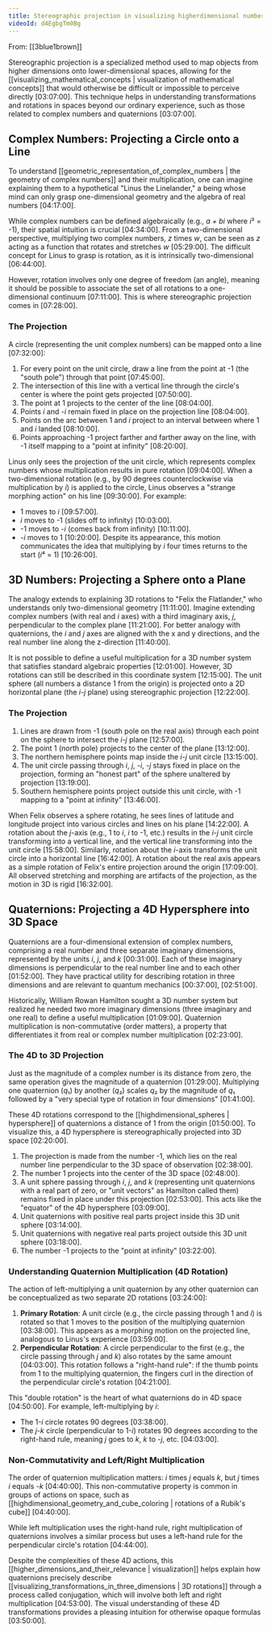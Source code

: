 ```yaml
---
title: Stereographic projection in visualizing higherdimensional numbers
videoId: d4EgbgTm0Bg
---
```


From: [[3blue1brown]] <br/> 

Stereographic projection is a specialized method used to map objects from higher dimensions onto lower-dimensional spaces, allowing for the [[visualizing_mathematical_concepts | visualization of mathematical concepts]] that would otherwise be difficult or impossible to perceive directly <a class="yt-timestamp" data-t="03:07:00">[03:07:00]</a>. This technique helps in understanding transformations and rotations in spaces beyond our ordinary experience, such as those related to complex numbers and quaternions <a class="yt-timestamp" data-t="03:07:00">[03:07:00]</a>.

## Complex Numbers: Projecting a Circle onto a Line

To understand [[geometric_representation_of_complex_numbers | the geometry of complex numbers]] and their multiplication, one can imagine explaining them to a hypothetical "Linus the Linelander," a being whose mind can only grasp one-dimensional geometry and the algebra of real numbers <a class="yt-timestamp" data-t="04:17:00">[04:17:00]</a>.

While complex numbers can be defined algebraically (e.g., *a + bi* where *i*² = -1), their spatial intuition is crucial <a class="yt-timestamp" data-t="04:34:00">[04:34:00]</a>. From a two-dimensional perspective, multiplying two complex numbers, *z* times *w*, can be seen as *z* acting as a function that rotates and stretches *w* <a class="yt-timestamp" data-t="05:29:00">[05:29:00]</a>. The difficult concept for Linus to grasp is rotation, as it is intrinsically two-dimensional <a class="yt-timestamp" data-t="06:44:00">[06:44:00]</a>.

However, rotation involves only one degree of freedom (an angle), meaning it should be possible to associate the set of all rotations to a one-dimensional continuum <a class="yt-timestamp" data-t="07:11:00">[07:11:00]</a>. This is where stereographic projection comes in <a class="yt-timestamp" data-t="07:28:00">[07:28:00]</a>.

### The Projection
A circle (representing the unit complex numbers) can be mapped onto a line <a class="yt-timestamp" data-t="07:32:00">[07:32:00]</a>:
1.  For every point on the unit circle, draw a line from the point at -1 (the "south pole") through that point <a class="yt-timestamp" data-t="07:45:00">[07:45:00]</a>.
2.  The intersection of this line with a vertical line through the circle's center is where the point gets projected <a class="yt-timestamp" data-t="07:50:00">[07:50:00]</a>.
3.  The point at 1 projects to the center of the line <a class="yt-timestamp" data-t="08:04:00">[08:04:00]</a>.
4.  Points *i* and -*i* remain fixed in place on the projection line <a class="yt-timestamp" data-t="08:04:00">[08:04:00]</a>.
5.  Points on the arc between 1 and *i* project to an interval between where 1 and *i* landed <a class="yt-timestamp" data-t="08:10:00">[08:10:00]</a>.
6.  Points approaching -1 project farther and farther away on the line, with -1 itself mapping to a "point at infinity" <a class="yt-timestamp" data-t="08:20:00">[08:20:00]</a>.

Linus only sees the projection of the unit circle, which represents complex numbers whose multiplication results in pure rotation <a class="yt-timestamp" data-t="09:04:00">[09:04:00]</a>. When a two-dimensional rotation (e.g., by 90 degrees counterclockwise via multiplication by *i*) is applied to the circle, Linus observes a "strange morphing action" on his line <a class="yt-timestamp" data-t="09:30:00">[09:30:00]</a>. For example:
*   1 moves to *i* <a class="yt-timestamp" data-t="09:57:00">[09:57:00]</a>.
*   *i* moves to -1 (slides off to infinity) <a class="yt-timestamp" data-t="10:03:00">[10:03:00]</a>.
*   -1 moves to -*i* (comes back from infinity) <a class="yt-timestamp" data-t="10:11:00">[10:11:00]</a>.
*   -*i* moves to 1 <a class="yt-timestamp" data-t="10:20:00">[10:20:00]</a>.
Despite its appearance, this motion communicates the idea that multiplying by *i* four times returns to the start (*i*⁴ = 1) <a class="yt-timestamp" data-t="10:26:00">[10:26:00]</a>.

## 3D Numbers: Projecting a Sphere onto a Plane

The analogy extends to explaining 3D rotations to "Felix the Flatlander," who understands only two-dimensional geometry <a class="yt-timestamp" data-t="11:11:00">[11:11:00]</a>. Imagine extending complex numbers (with real and *i* axes) with a third imaginary axis, *j*, perpendicular to the complex plane <a class="yt-timestamp" data-t="11:21:00">[11:21:00]</a>. For better analogy with quaternions, the *i* and *j* axes are aligned with the x and y directions, and the real number line along the z-direction <a class="yt-timestamp" data-t="11:40:00">[11:40:00]</a>.

It is not possible to define a useful multiplication for a 3D number system that satisfies standard algebraic properties <a class="yt-timestamp" data-t="12:01:00">[12:01:00]</a>. However, 3D rotations can still be described in this coordinate system <a class="yt-timestamp" data-t="12:15:00">[12:15:00]</a>. The unit sphere (all numbers a distance 1 from the origin) is projected onto a 2D horizontal plane (the *i*-*j* plane) using stereographic projection <a class="yt-timestamp" data-t="12:22:00">[12:22:00]</a>.

### The Projection
1.  Lines are drawn from -1 (south pole on the real axis) through each point on the sphere to intersect the *i*-*j* plane <a class="yt-timestamp" data-t="12:57:00">[12:57:00]</a>.
2.  The point 1 (north pole) projects to the center of the plane <a class="yt-timestamp" data-t="13:12:00">[13:12:00]</a>.
3.  The northern hemisphere points map inside the *i*-*j* unit circle <a class="yt-timestamp" data-t="13:15:00">[13:15:00]</a>.
4.  The unit circle passing through *i*, *j*, -*i*, -*j* stays fixed in place on the projection, forming an "honest part" of the sphere unaltered by projection <a class="yt-timestamp" data-t="13:19:00">[13:19:00]</a>.
5.  Southern hemisphere points project outside this unit circle, with -1 mapping to a "point at infinity" <a class="yt-timestamp" data-t="13:46:00">[13:46:00]</a>.

When Felix observes a sphere rotating, he sees lines of latitude and longitude project into various circles and lines on his plane <a class="yt-timestamp" data-t="14:22:00">[14:22:00]</a>. A rotation about the *j*-axis (e.g., 1 to *i*, *i* to -1, etc.) results in the *i*-*j* unit circle transforming into a vertical line, and the vertical line transforming into the unit circle <a class="yt-timestamp" data-t="15:58:00">[15:58:00]</a>. Similarly, rotation about the *i*-axis transforms the unit circle into a horizontal line <a class="yt-timestamp" data-t="16:42:00">[16:42:00]</a>. A rotation about the real axis appears as a simple rotation of Felix's entire projection around the origin <a class="yt-timestamp" data-t="17:09:00">[17:09:00]</a>. All observed stretching and morphing are artifacts of the projection, as the motion in 3D is rigid <a class="yt-timestamp" data-t="16:32:00">[16:32:00]</a>.

## Quaternions: Projecting a 4D Hypersphere into 3D Space

Quaternions are a four-dimensional extension of complex numbers, comprising a real number and three separate imaginary dimensions, represented by the units *i*, *j*, and *k* <a class="yt-timestamp" data-t="00:31:00">[00:31:00]</a>. Each of these imaginary dimensions is perpendicular to the real number line and to each other <a class="yt-timestamp" data-t="01:52:00">[01:52:00]</a>. They have practical utility for describing rotation in three dimensions and are relevant to quantum mechanics <a class="yt-timestamp" data-t="00:37:00">[00:37:00]</a>, <a class="yt-timestamp" data-t="02:51:00">[02:51:00]</a>.

Historically, William Rowan Hamilton sought a 3D number system but realized he needed two more imaginary dimensions (three imaginary and one real) to define a useful multiplication <a class="yt-timestamp" data-t="01:09:00">[01:09:00]</a>. Quaternion multiplication is non-commutative (order matters), a property that differentiates it from real or complex number multiplication <a class="yt-timestamp" data-t="02:23:00">[02:23:00]</a>.

### The 4D to 3D Projection
Just as the magnitude of a complex number is its distance from zero, the same operation gives the magnitude of a quaternion <a class="yt-timestamp" data-t="01:29:00">[01:29:00]</a>. Multiplying one quaternion (*q*₁) by another (*q*₂) scales *q*₂ by the magnitude of *q*₁ followed by a "very special type of rotation in four dimensions" <a class="yt-timestamp" data-t="01:41:00">[01:41:00]</a>.

These 4D rotations correspond to the [[highdimensional_spheres | hypersphere]] of quaternions a distance of 1 from the origin <a class="yt-timestamp" data-t="01:50:00">[01:50:00]</a>. To visualize this, a 4D hypersphere is stereographically projected into 3D space <a class="yt-timestamp" data-t="02:20:00">[02:20:00]</a>.
1.  The projection is made from the number -1, which lies on the real number line perpendicular to the 3D space of observation <a class="yt-timestamp" data-t="02:38:00">[02:38:00]</a>.
2.  The number 1 projects into the center of the 3D space <a class="yt-timestamp" data-t="02:48:00">[02:48:00]</a>.
3.  A unit sphere passing through *i*, *j*, and *k* (representing unit quaternions with a real part of zero, or "unit vectors" as Hamilton called them) remains fixed in place under this projection <a class="yt-timestamp" data-t="02:53:00">[02:53:00]</a>. This acts like the "equator" of the 4D hypersphere <a class="yt-timestamp" data-t="03:09:00">[03:09:00]</a>.
4.  Unit quaternions with positive real parts project inside this 3D unit sphere <a class="yt-timestamp" data-t="03:14:00">[03:14:00]</a>.
5.  Unit quaternions with negative real parts project outside this 3D unit sphere <a class="yt-timestamp" data-t="03:18:00">[03:18:00]</a>.
6.  The number -1 projects to the "point at infinity" <a class="yt-timestamp" data-t="03:22:00">[03:22:00]</a>.

### Understanding Quaternion Multiplication (4D Rotation)
The action of left-multiplying a unit quaternion by any other quaternion can be conceptualized as two separate 2D rotations <a class="yt-timestamp" data-t="03:24:00">[03:24:00]</a>:
1.  **Primary Rotation**: A unit circle (e.g., the circle passing through 1 and *i*) is rotated so that 1 moves to the position of the multiplying quaternion <a class="yt-timestamp" data-t="03:38:00">[03:38:00]</a>. This appears as a morphing motion on the projected line, analogous to Linus's experience <a class="yt-timestamp" data-t="03:59:00">[03:59:00]</a>.
2.  **Perpendicular Rotation**: A circle perpendicular to the first (e.g., the circle passing through *j* and *k*) also rotates by the same amount <a class="yt-timestamp" data-t="04:03:00">[04:03:00]</a>. This rotation follows a "right-hand rule": if the thumb points from 1 to the multiplying quaternion, the fingers curl in the direction of the perpendicular circle's rotation <a class="yt-timestamp" data-t="04:21:00">[04:21:00]</a>.

This "double rotation" is the heart of what quaternions do in 4D space <a class="yt-timestamp" data-t="04:50:00">[04:50:00]</a>. For example, left-multiplying by *i*:
*   The 1-*i* circle rotates 90 degrees <a class="yt-timestamp" data-t="03:38:00">[03:38:00]</a>.
*   The *j*-*k* circle (perpendicular to 1-*i*) rotates 90 degrees according to the right-hand rule, meaning *j* goes to *k*, *k* to -*j*, etc. <a class="yt-timestamp" data-t="04:03:00">[04:03:00]</a>.

### Non-Commutativity and Left/Right Multiplication
The order of quaternion multiplication matters: *i* times *j* equals *k*, but *j* times *i* equals -*k* <a class="yt-timestamp" data-t="04:40:00">[04:40:00]</a>. This non-commutative property is common in groups of actions on space, such as [[highdimensional_geometry_and_cube_coloring | rotations of a Rubik's cube]] <a class="yt-timestamp" data-t="04:40:00">[04:40:00]</a>.

While left multiplication uses the right-hand rule, right multiplication of quaternions involves a similar process but uses a left-hand rule for the perpendicular circle's rotation <a class="yt-timestamp" data-t="04:44:00">[04:44:00]</a>.

Despite the complexities of these 4D actions, this [[higher_dimensions_and_their_relevance | visualization]] helps explain how quaternions precisely describe [[visualizing_transformations_in_three_dimensions | 3D rotations]] through a process called conjugation, which will involve both left and right multiplication <a class="yt-timestamp" data-t="04:53:00">[04:53:00]</a>. The visual understanding of these 4D transformations provides a pleasing intuition for otherwise opaque formulas <a class="yt-timestamp" data-t="03:50:00">[03:50:00]</a>.